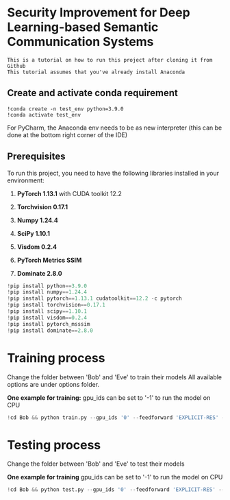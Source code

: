 # Security Improvement for Deep Learning-based Semantic Communication Systems

```
This is a tutorial on how to run this project after cloning it from Github
This tutorial assumes that you've already install Anaconda
```

## Create and activate conda requirement
``` 
!conda create -n test_env python=3.9.0
!conda activate test_env
```
For PyCharm, the Anaconda env needs to be as new interpreter (this can be done at the bottom right corner of the IDE)

## Prerequisites

To run this project, you need to have the following libraries installed in your environment:

1. **PyTorch 1.13.1** with CUDA toolkit 12.2

2. **Torchvision 0.17.1**

3. **Numpy 1.24.4**

4. **SciPy 1.10.1**

5. **Visdom 0.2.4**

6. **PyTorch Metrics SSIM**

7. **Dominate 2.8.0**


``` python
!pip install python==3.9.0
!pip install numpy==1.24.4
!pip install pytorch==1.13.1 cudatoolkit==12.2 -c pytorch
!pip install torchvision==0.17.1
!pip install scipy==1.10.1
!pip install visdom==0.2.4
!pip install pytorch_msssim
!pip install dominate==2.8.0
```

# Training process

Change the folder between 'Bob' and 'Eve' to train their models
All available options are under options folder. 

**One example for training:**
gpu_ids can be set to '-1' to run the model on CPU
``` python
!cd Bob && python train.py --gpu_ids '0' --feedforward 'EXPLICIT-RES' --N_pilot 2 --n_downsample 2 --C_channel 12 --S 6 --SNR 0 --dataset_mode 'CIFAR10' --n_epochs 200 --n_epochs_decay 200 --lr 1e-3 
```

# Testing process
Change the folder between 'Bob' and 'Eve' to test their models

**One example for training**
gpu_ids can be set to '-1' to run the model on CPU
``` python
!cd Bob && python test.py --gpu_ids '0' --feedforward 'EXPLICIT-RES' --N_pilot 2 --n_downsample 2 --C_channel 12 --S 6 --SNR 0 --dataset_mode 'CIFAR10' --output_path './results/' --aspect_ratio 1.0 --phase 'test' --num_test 10000 --how_many_channel 5
```
